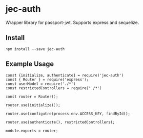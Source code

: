 # jec-auth
Wrapper library for passport-jwt. Supports express and sequelize.

## Install
```
npm install --save jec-auth
```

## Example Usage

```
const {initialize, authenticate} = require('jec-auth')
const { Router } = require('express');
const userModel = require('./*')
const restrictedControllers = require('./*')

const router = Router();

router.use(initialize());

router.use(configutre(process.env.ACCESS_KEY, findById));

router.use(authenticate(), restrictedControllers);

module.exports = router;

```
